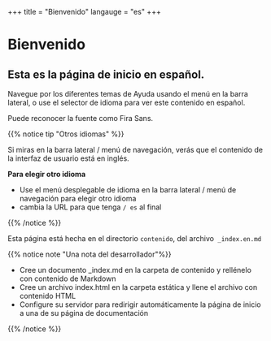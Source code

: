 +++
title = "Bienvenido"
langauge = "es"
+++

# Bienvenido

## Esta es la página de inicio en español.

Navegue por los diferentes temas de Ayuda usando el menú en la barra lateral, o use el selector de idioma para ver este contenido en español.

Puede reconocer la fuente como Fira Sans.

{{% notice tip "Otros idiomas" %}}

Si miras en la barra lateral / menú de navegación, verás que el contenido de la interfaz de usuario está en inglés.

**Para elegir otro idioma**

- Use el menú desplegable de idioma en la barra lateral / menú de navegación para elegir otro idioma
- cambia la URL para que tenga `/ es` al final

{{% /notice %}}

Esta página está hecha en el directorio `contenido`, del archivo` _index.en.md`

{{% notice note "Una nota del desarrollador"%}}

- Cree un documento _index.md en la carpeta de contenido y rellénelo con contenido de Markdown
- Cree un archivo index.html en la carpeta estática y llene el archivo con contenido HTML
- Configure su servidor para redirigir automáticamente la página de inicio a una de su página de documentación

{{% /notice %}}
